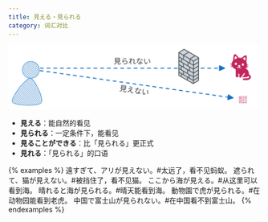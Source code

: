 ```yaml
---
title: 見える・見られる
category: 词汇对比
---
```


![mieru-mirareru](/imgs/japanese-mieru-mirareru.svg)

- **見える**：能自然的看见
- **見られる**：一定条件下，能看见
- **見ることができる**：比「見られる」更正式
- **見れる**：「見られる」的口语

{% examples %}
遠すぎて、アリが見えない。#太远了，看不见蚂蚁。
遮られて、猫が見えない。#被挡住了，看不见猫。
ここから海が見える。#从这里可以看到海。
晴れると海が見られる。#晴天能看到海。
動物園で虎が見られる。#在动物园能看到老虎。
中国で富士山が見られない。#在中国看不到富士山。
{% endexamples %}
